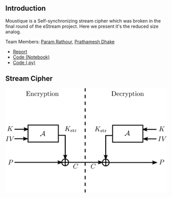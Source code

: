 ## Introduction
Moustique is a Self-synchronizing stream cipher which was broken in the final round of the eStream project. Here we present it's the reduced size analog.

Team Members: [Param Rathour](http://paramrathour.github.io/), [Prathamesh Dhake](https://github.com/I-9028)

- [Report](Moustique_Cipher.pdf)
- [Code (Notebook)](Stream%20Cipher%20Generation.ipynb)
- [Code (.py)](Stream%20Cipher%20Generation.py)

## Stream Cipher
![Stream Cipher](stream-cipher.png)